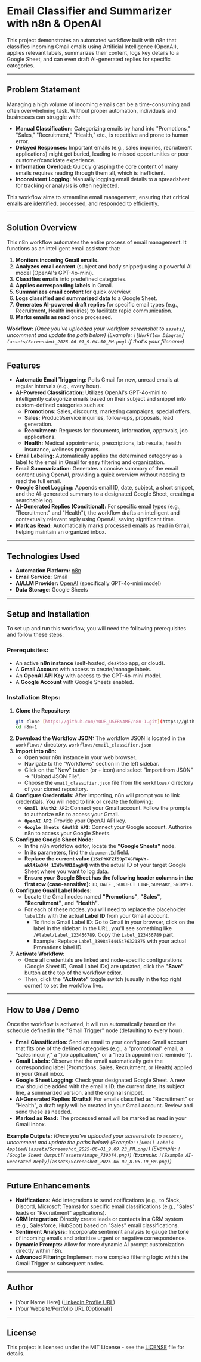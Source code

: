 # Email Classifier and Summarizer with n8n & OpenAI

This project demonstrates an automated workflow built with n8n that classifies incoming Gmail emails using Artificial Intelligence (OpenAI), applies relevant labels, summarizes their content, logs key details to a Google Sheet, and can even draft AI-generated replies for specific categories.

---

## Problem Statement

Managing a high volume of incoming emails can be a time-consuming and often overwhelming task. Without proper automation, individuals and businesses can struggle with:
* **Manual Classification:** Categorizing emails by hand into "Promotions," "Sales," "Recruitment," "Health," etc., is repetitive and prone to human error.
* **Delayed Responses:** Important emails (e.g., sales inquiries, recruitment applications) might get buried, leading to missed opportunities or poor customer/candidate experience.
* **Information Overload:** Quickly grasping the core content of many emails requires reading through them all, which is inefficient.
* **Inconsistent Logging:** Manually logging email details to a spreadsheet for tracking or analysis is often neglected.

This workflow aims to streamline email management, ensuring that critical emails are identified, processed, and responded to efficiently.

---

## Solution Overview

This n8n workflow automates the entire process of email management. It functions as an intelligent email assistant that:
1.  **Monitors incoming Gmail emails.**
2.  **Analyzes email content** (subject and body snippet) using a powerful AI model (OpenAI's GPT-4o-mini).
3.  **Classifies emails** into predefined categories.
4.  **Applies corresponding labels** in Gmail.
5.  **Summarizes email content** for quick overview.
6.  **Logs classified and summarized data** to a Google Sheet.
7.  **Generates AI-powered draft replies** for specific email types (e.g., Recruitment, Health inquiries) to facilitate rapid communication.
8.  **Marks emails as read** once processed.

**Workflow:**
*(Once you've uploaded your workflow screenshot to `assets/`, uncomment and update the path below)*
*(Example: `![Workflow Diagram](assets/Screenshot_2025-06-01_9.04.50_PM.png)` if that's your filename)*

---

## Features

* **Automatic Email Triggering:** Polls Gmail for new, unread emails at regular intervals (e.g., every hour).
* **AI-Powered Classification:** Utilizes OpenAI's GPT-4o-mini to intelligently categorize emails based on their subject and snippet into custom-defined categories such as:
    * **Promotions:** Sales, discounts, marketing campaigns, special offers.
    * **Sales:** Product/service inquiries, follow-ups, proposals, lead generation.
    * **Recruitment:** Requests for documents, information, approvals, job applications.
    * **Health:** Medical appointments, prescriptions, lab results, health insurance, wellness programs.
* **Email Labeling:** Automatically applies the determined category as a label to the email in Gmail for easy filtering and organization.
* **Email Summarization:** Generates a concise summary of the email content using OpenAI, providing a quick overview without needing to read the full email.
* **Google Sheet Logging:** Appends email ID, date, subject, a short snippet, and the AI-generated summary to a designated Google Sheet, creating a searchable log.
* **AI-Generated Replies (Conditional):** For specific email types (e.g., "Recruitment" and "Health"), the workflow drafts an intelligent and contextually relevant reply using OpenAI, saving significant time.
* **Mark as Read:** Automatically marks processed emails as read in Gmail, helping maintain an organized inbox.

---

## Technologies Used

* **Automation Platform:** [n8n](https://n8n.io/)
* **Email Service:** Gmail
* **AI/LLM Provider:** [OpenAI](https://openai.com/) (specifically GPT-4o-mini model)
* **Data Storage:** Google Sheets

---

## Setup and Installation

To set up and run this workflow, you will need the following prerequisites and follow these steps:

### Prerequisites:

* An active **n8n instance** (self-hosted, desktop app, or cloud).
* A **Gmail Account** with access to create/manage labels.
* An **OpenAI API Key** with access to the GPT-4o-mini model.
* A **Google Account** with Google Sheets enabled.

### Installation Steps:

1.  **Clone the Repository:**
    ```bash
    git clone [https://github.com/YOUR_USERNAME/n8n-1.git](https://github.com/YOUR_USERNAME/n8n-1.git)
    cd n8n-1
    ```
2.  **Download the Workflow JSON:**
    The workflow JSON is located in the `workflows/` directory.
    `workflows/email_classifier.json`
3.  **Import into n8n:**
    * Open your n8n instance in your web browser.
    * Navigate to the "Workflows" section in the left sidebar.
    * Click on the "New" button (or `+` icon) and select "Import from JSON" -> "Upload JSON File".
    * Choose the `email_classifier.json` file from the `workflows/` directory of your cloned repository.
4.  **Configure Credentials:**
    After importing, n8n will prompt you to link credentials. You will need to link or create the following:
    * **`Gmail OAuth2 API`**: Connect your Gmail account. Follow the prompts to authorize n8n to access your Gmail.
    * **`OpenAI API`**: Provide your OpenAI API key.
    * **`Google Sheets OAuth2 API`**: Connect your Google account. Authorize n8n to access your Google Sheets.
5.  **Configure Google Sheet Node:**
    * In the n8n workflow editor, locate the **"Google Sheets"** node.
    * In its parameters, find the `documentId` field.
    * **Replace the current value (`15zPhKFZf59pT4GFWpVn-nkl4iu3N4_1IW8wVN18ag9M`)** with the actual ID of your target Google Sheet where you want to log data.
    * **Ensure your Google Sheet has the following header columns in the first row (case-sensitive):** `ID`, `DATE `, `SUBJECT LINE`, `SUMMARY`, `SNIPPET`.
6.  **Configure Gmail Label Nodes:**
    * Locate the Gmail nodes named **"Promotions"**, **"Sales"**, **"Recruitment"**, and **"Health"**.
    * For each of these nodes, you will need to replace the placeholder `labelIds` with the actual **Label ID** from your Gmail account.
        * To find a Gmail Label ID: Go to Gmail in your browser, click on the label in the sidebar. In the URL, you'll see something like `/#label/Label_123456789`. Copy the `Label_123456789` part.
        * Example: Replace `Label_3898474445476321875` with your actual Promotions label ID.
7.  **Activate Workflow:**
    * Once all credentials are linked and node-specific configurations (Google Sheet ID, Gmail Label IDs) are updated, click the **"Save"** button at the top of the workflow editor.
    * Then, click the **"Activate"** toggle switch (usually in the top right corner) to set the workflow live.

---

## How to Use / Demo

Once the workflow is activated, it will run automatically based on the schedule defined in the "Gmail Trigger" node (defaulting to every hour).

* **Email Classification:** Send an email to your configured Gmail account that fits one of the defined categories (e.g., a "promotional" email, a "sales inquiry," a "job application," or a "health appointment reminder").
* **Gmail Labels:** Observe that the email automatically gets the corresponding label (Promotions, Sales, Recruitment, or Health) applied in your Gmail inbox.
* **Google Sheet Logging:** Check your designated Google Sheet. A new row should be added with the email's ID, the current date, its subject line, a summarized version, and the original snippet.
* **AI-Generated Replies (Drafts):** For emails classified as "Recruitment" or "Health", a draft reply will be created in your Gmail account. Review and send these as needed.
* **Marked as Read:** The processed email will be marked as read in your Gmail inbox.

**Example Outputs:**
*(Once you've uploaded your screenshots to `assets/`, uncomment and update the paths below)*
*(Example: `![Gmail Labels Applied](assets/Screenshot_2025-06-01_9.09.23_PM.png)`)*
*(Example: `![Google Sheet Output](assets/image_739bf4.png)`)*
*(Example: `![Example AI-Generated Reply](assets/Screenshot_2025-06-02_8.05.19_PM.png)`)*

---

## Future Enhancements

* **Notifications:** Add integrations to send notifications (e.g., to Slack, Discord, Microsoft Teams) for specific email classifications (e.g., "Sales" leads or "Recruitment" applications).
* **CRM Integration:** Directly create leads or contacts in a CRM system (e.g., Salesforce, HubSpot) based on "Sales" email classifications.
* **Sentiment Analysis:** Incorporate sentiment analysis to gauge the tone of incoming emails and prioritize urgent or negative correspondence.
* **Dynamic Prompts:** Allow for more dynamic AI prompt customization directly within n8n.
* **Advanced Filtering:** Implement more complex filtering logic within the Gmail Trigger or subsequent nodes.

---

## Author

* [Your Name Here] ([LinkedIn Profile URL](https://www.linkedin.com/in/YOUR_LINKEDIN_PROFILE/))
* [Your Website/Portfolio URL (Optional)]

---

## License

This project is licensed under the MIT License - see the [LICENSE](LICENSE) file for details.
